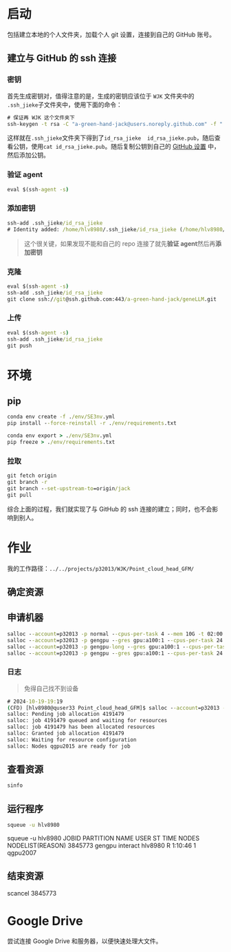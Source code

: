 # 启动

包括建立本地的个人文件夹，加载个人 git 设置，连接到自己的 GitHub 账号。

## 建立与 GitHub 的 ssh 连接

### 密钥

首先生成密钥对，值得注意的是，生成的密钥应该位于 `WJK` 文件夹中的 `.ssh_jieke`子文件夹中，使用下面的命令：

```cmd
# 保证再 WJK 这个文件夹下
ssh-keygen -t rsa -C "a-green-hand-jack@users.noreply.github.com" -f ".ssh_jieke/id_rsa_jieke"
```

这样就在`.ssh_jieke`文件夹下得到了`id_rsa_jieke  id_rsa_jieke.pub`，随后查看公钥，使用`cat id_rsa_jieke.pub`。随后复制公钥到自己的 [GitHub 设置](https://github.com/settings/keys) 中，然后添加公钥。

### 验证 agent 

```cmd
eval $(ssh-agent -s)
```

### 添加密钥

```cmd
ssh-add .ssh_jieke/id_rsa_jieke
# Identity added: /home/hlv8980/.ssh_jieke/id_rsa_jieke (/home/hlv8980/.ssh_jieke/id_rsa_jieke)
```

> 这个很关键，如果发现不能和自己的 repo 连接了就先**验证 agent**然后再**添加密钥**

### 克隆

```cmd
eval $(ssh-agent -s)
ssh-add .ssh_jieke/id_rsa_jieke 
git clone ssh://git@ssh.github.com:443/a-green-hand-jack/geneLLM.git
```

### 上传

```cmd
eval $(ssh-agent -s)
ssh-add .ssh_jieke/id_rsa_jieke 
git push
```

# 环境

## pip

```cmd
conda env create -f ./env/SE3nv.yml
pip install --force-reinstall -r ./env/requirements.txt
```

```cmd
conda env export > ./env/SE3nv.yml
pip freeze > ./env/requirements.txt
```

### 拉取

```cmd
git fetch origin
git branch -r
git branch --set-upstream-to=origin/jack
git pull
```

综合上面的过程，我们就实现了与 GitHub 的 ssh 连接的建立；同时，也不会影响到别人。


# 作业
我的工作路径：`../../projects/p32013/WJK/Point_cloud_head_GFM/`

## 确定资源

## 申请机器

```cmd
salloc --account=p32013 -p normal --cpus-per-task 4 --mem 10G -t 02:00:00 
salloc --account=p32013 -p gengpu --gres gpu:a100:1 --cpus-per-task 24 --mem 100G --constraint=sxm -t 48:00:00 
salloc --account=p32013 -p gengpu-long --gres gpu:a100:1 --cpus-per-task 24 --mem 100G -t 240:00:00 
salloc --account=p32013 -p gengpu --gres gpu:a100:1 --cpus-per-task 24 --mem 100G -t 240:00:00 
```

### 日志

> 免得自己找不到设备

```cmd
# 2024-10-19-19:19
(CFD) [hlv8980@quser33 Point_cloud_head_GFM]$ salloc --account=p32013 -p gengpu --gres gpu:a100:1 --cpus-per-task 24 --mem 100G --constraint=sxm -t 24:00:00
salloc: Pending job allocation 4191479
salloc: job 4191479 queued and waiting for resources
salloc: job 4191479 has been allocated resources
salloc: Granted job allocation 4191479
salloc: Waiting for resource configuration
salloc: Nodes qgpu2015 are ready for job
```


## 查看资源

```cmd
sinfo
```
## 运行程序

```cmd
squeue -u hlv8980
```

squeue -u hlv8980
             JOBID PARTITION     NAME     USER ST       TIME  NODES NODELIST(REASON)
           3845773    gengpu interact  hlv8980  R    1:10:46      1 qgpu2007
## 结束资源

scancel 3845773

# Google Drive

尝试连接 Google Drive 和服务器，以便快速处理大文件。